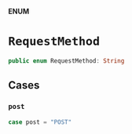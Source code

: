 **ENUM**

# `RequestMethod`

```swift
public enum RequestMethod: String
```

## Cases
### `post`

```swift
case post = "POST"
```
